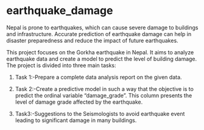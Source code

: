 # earthquake_damage
Nepal is prone to earthquakes, which can cause severe damage to buildings and infrastructure. Accurate prediction of earthquake damage can help in disaster preparedness and reduce the impact of future earthquakes.

This project focuses on the Gorkha earthquake in Nepal. It aims to analyze earthquake data and create a model to predict the level of building damage. The project is divided into three main tasks:

1. Task 1:-Prepare a complete data analysis report on the given data.

2. Task 2:-Create a predictive model in such a way that the objective is to predict the ordinal variable “damage_grade”. This column presents the level of damage grade affected by the earthquake.

3. Task3:-Suggestions to the Seismologists to avoid  earthquake event leading  to significant damage in many buildings.
